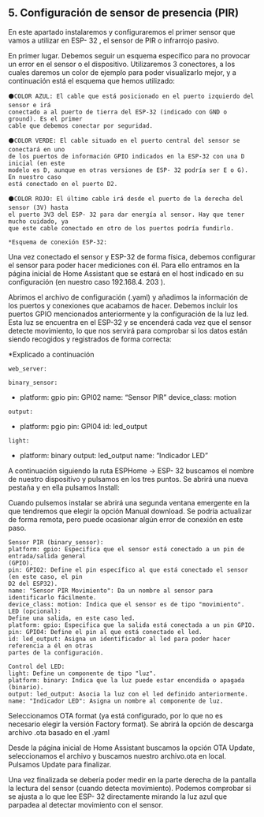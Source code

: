 ## 5. Configuración de sensor de presencia (PIR) ## 

En este apartado instalaremos y configuraremos el primer sensor que vamos a utilizar en
ESP- 32 , el sensor de PIR o infrarrojo pasivo.

En primer lugar. Debemos seguir un
esquema específico para no provocar un error en el sensor o el dispositivo. Utilizaremos 3
conectores, a los cuales daremos un color de ejemplo para poder visualizarlo mejor, y a
continuación está el esquema que hemos utilizado:

```
⚫COLOR AZUL: El cable que está posicionado en el puerto izquierdo del sensor e irá
conectado a al puerto de tierra del ESP-32 (indicado con GND o ground). Es el primer
cable que debemos conectar por seguridad.
```
```
⚫COLOR VERDE: El cable situado en el puerto central del sensor se conectará en uno
de los puertos de información GPIO indicados en la ESP-32 con una D inicial (en este
modelo es D, aunque en otras versiones de ESP- 32 podría ser E o G). En nuestro caso
está conectado en el puerto D2.
```
```
⚫COLOR ROJO: El último cable irá desde el puerto de la derecha del sensor (3V) hasta
el puerto 3V3 del ESP- 32 para dar energía al sensor. Hay que tener mucho cuidado, ya
que este cable conectado en otro de los puertos podría fundirlo.
```

```
*Esquema de conexión ESP-32:
```
Una vez conectado el sensor y ESP-32 de forma física, debemos configurar el sensor para
poder hacer mediciones con él. Para ello entramos en la página inicial de Home Assistant que
se estará en el host indicado en su configuración (en nuestro caso 192.168.4. 203 ).

Abrimos el archivo de configuración (.yaml) y añadimos la información de los puertos y
conexiones que acabamos de hacer. Debemos incluir los puertos GPIO mencionados
anteriormente y la configuración de la luz led. Esta luz se encuentra en el ESP-32 y se
encenderá cada vez que el sensor detecte movimiento, lo que nos servirá para comprobar si
los datos están siendo recogidos y registrados de forma correcta:

*Explicado a continuación

```
web_server:
```
```
binary_sensor:
```
- platform: gpio
    pin: GPI02
    name: “Sensor PIR”
    device_class: motion

```
output:
```
- platform: pgio
pin: GPI04
id: led_output

```
light:
```
- platform: binary
output: led_output
name: “Indicador LED”


A continuación siguiendo la ruta ESPHome → ESP- 32 buscamos el nombre de nuestro
dispositivo y pulsamos en los tres puntos. Se abrirá una nueva pestaña y en ella pulsamos
Install:

Cuando pulsemos instalar se abrirá una segunda ventana emergente en la que tendremos
que elegir la opción Manual download. Se podría actualizar de forma remota, pero puede
ocasionar algún error de conexión en este paso.

```
Sensor PIR (binary_sensor):
platform: gpio: Especifica que el sensor está conectado a un pin de entrada/salida general
(GPIO).
pin: GPIO2: Define el pin específico al que está conectado el sensor (en este caso, el pin
D2 del ESP32).
name: "Sensor PIR Movimiento": Da un nombre al sensor para identificarlo fácilmente.
device_class: motion: Indica que el sensor es de tipo "movimiento".
LED (opcional):
Define una salida, en este caso led.
platform: gpio: Especifica que la salida está conectada a un pin GPIO.
pin: GPIO4: Define el pin al que está conectado el led.
id: led_output: Asigna un identificador al led para poder hacer referencia a él en otras
partes de la configuración.
```
```
Control del LED:
light: Define un componente de tipo "luz".
platform: binary: Indica que la luz puede estar encendida o apagada (binario).
output: led_output: Asocia la luz con el led definido anteriormente.
name: "Indicador LED": Asigna un nombre al componente de luz.
```

Seleccionamos OTA format (ya está configurado, por lo que no es necesario elegir la versión
Factory format). Se abrirá la opción de descarga archivo .ota basado en el .yaml

Desde la página inicial de Home Assistant buscamos la opción OTA Update, seleccionamos
el archivo y buscamos nuestro archivo.ota en local. Pulsamos Update para finalizar.

Una vez finalizada se debería poder medir en la parte derecha de la pantalla la lectura del
sensor (cuando detecta movimiento). Podemos comprobar si se ajusta a lo que lee ESP- 32
directamente mirando la luz azul que parpadea al detectar movimiento con el sensor.
